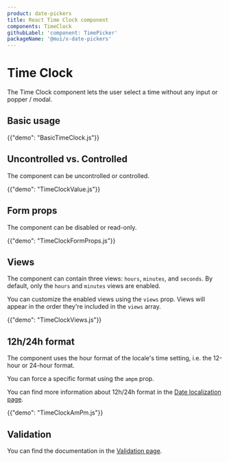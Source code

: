 ```yaml
---
product: date-pickers
title: React Time Clock component
components: TimeClock
githubLabel: 'component: TimePicker'
packageName: '@mui/x-date-pickers'
---
```


# Time Clock

<p class="description">The Time Clock component lets the user select a time without any input or popper / modal.</p>

## Basic usage

{{"demo": "BasicTimeClock.js"}}

## Uncontrolled vs. Controlled

The component can be uncontrolled or controlled.

{{"demo": "TimeClockValue.js"}}

## Form props

The component can be disabled or read-only.

{{"demo": "TimeClockFormProps.js"}}

## Views

The component can contain three views: `hours`, `minutes`, and `seconds`.
By default, only the `hours` and `minutes` views are enabled.

You can customize the enabled views using the `views` prop.
Views will appear in the order they're included in the `views` array.

{{"demo": "TimeClockViews.js"}}

## 12h/24h format

The component uses the hour format of the locale's time setting, i.e. the 12-hour or 24-hour format.

You can force a specific format using the `ampm` prop.

You can find more information about 12h/24h format in the [Date localization page](/x/react-date-pickers/adapters-locale/#12h-24h-format).

{{"demo": "TimeClockAmPm.js"}}

## Validation

You can find the documentation in the [Validation page](/x/react-date-pickers/validation/).
